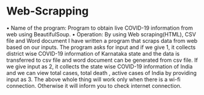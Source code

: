 # Web-Scrapping

• Name of the program: Program to obtain live COVID-19 
information from web using BeautifulSoup.
• Operation: By using Web scraping(HTML), CSV file and Word 
document I have written a program that scraps data from web 
based on our inputs. The program asks for input and if we give 1, 
it collects district wise COVID-19 information of Karnataka state 
and the data is transferred to csv file and word document can be 
generated from csv file. If we give input as 2, it collects the state 
wise COVID-19 information of India and we can view total cases, 
total death , active cases of India by providing input as 3.
The above whole thing will work only when there is a wi-fi 
connection. Otherwise it will inform you to check internet 
connection. 
